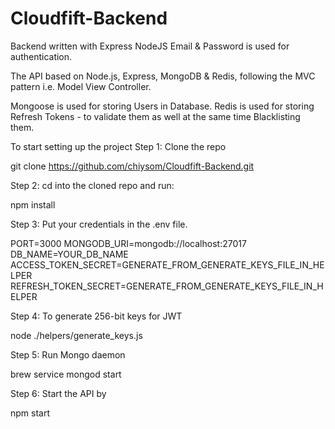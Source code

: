 # Cloudfift-Backend
Backend written with Express NodeJS
Email & Password is used for authentication.

The API based on Node.js, Express, MongoDB & Redis, following the MVC pattern i.e. Model View Controller.

Mongoose is used for storing Users in Database. Redis is used for storing Refresh Tokens - to validate them as well at the same time Blacklisting them.

To start setting up the project
Step 1: Clone the repo

git clone https://github.com/chiysom/Cloudfift-Backend.git

Step 2: cd into the cloned repo and run:

npm install

Step 3: Put your credentials in the .env file.

PORT=3000
MONGODB_URI=mongodb://localhost:27017
DB_NAME=YOUR_DB_NAME
ACCESS_TOKEN_SECRET=GENERATE_FROM_GENERATE_KEYS_FILE_IN_HELPER
REFRESH_TOKEN_SECRET=GENERATE_FROM_GENERATE_KEYS_FILE_IN_HELPER

Step 4: To generate 256-bit keys for JWT

node ./helpers/generate_keys.js

Step 5: Run Mongo daemon

brew service mongod start

Step 6: Start the API by

npm start
